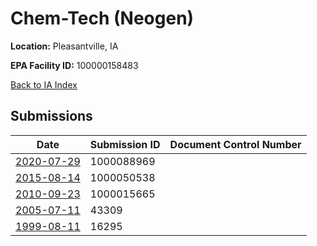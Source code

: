 # Chem-Tech (Neogen)

**Location:** Pleasantville, IA

**EPA Facility ID:** 100000158483

[Back to IA Index](../../index.md)

## Submissions

| Date | Submission ID | Document Control Number |
|------|--------------|-------------------------|
| [2020-07-29](submissions/1000088969.md) | 1000088969 |  |
| [2015-08-14](submissions/1000050538.md) | 1000050538 |  |
| [2010-09-23](submissions/1000015665.md) | 1000015665 |  |
| [2005-07-11](submissions/43309.md) | 43309 |  |
| [1999-08-11](submissions/16295.md) | 16295 |  |
